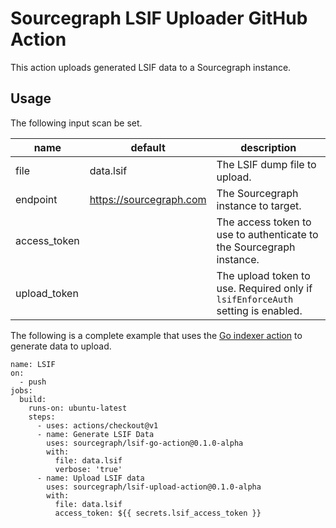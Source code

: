 # Sourcegraph LSIF Uploader GitHub Action

This action uploads generated LSIF data to a Sourcegraph instance.

## Usage

The following input scan be set.

| name         | default                 | description |
| ------------ | ----------------------- | ----------- |
| file         | data.lsif               | The LSIF dump file to upload. |
| endpoint     | https://sourcegraph.com | The Sourcegraph instance to target. |
| access_token |                         | The access token to use to authenticate to the Sourcegraph instance. |
| upload_token |                         | The upload token to use. Required only if `lsifEnforceAuth` setting is enabled. |

The following is a complete example that uses the [Go indexer action](https://github.com/sourcegraph/lsif-go-action) to generate data to upload.

```
name: LSIF
on:
  - push
jobs:
  build:
    runs-on: ubuntu-latest
    steps:
      - uses: actions/checkout@v1
      - name: Generate LSIF Data
        uses: sourcegraph/lsif-go-action@0.1.0-alpha
        with:
          file: data.lsif
          verbose: 'true'
      - name: Upload LSIF data
        uses: sourcegraph/lsif-upload-action@0.1.0-alpha
        with:
          file: data.lsif
          access_token: ${{ secrets.lsif_access_token }}
```
